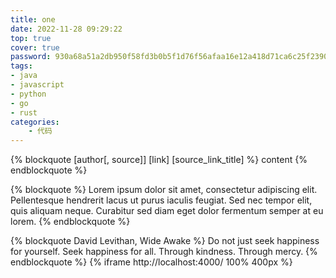 ```yaml
---
title: one
date: 2022-11-28 09:29:22
top: true
cover: true
password: 930a68a51a2db950f58fd3b0b5f1d76f56afaa16e12a418d71ca6c25f2390424
tags:
- java
- javascript
- python
- go
- rust
categories:
	- 代码
---
```



{% blockquote [author[, source]] [link] [source_link_title] %}
content
{% endblockquote %}

{% blockquote %}
Lorem ipsum dolor sit amet, consectetur adipiscing elit. Pellentesque hendrerit lacus ut purus iaculis feugiat. Sed nec tempor elit, quis aliquam neque. Curabitur sed diam eget dolor fermentum semper at eu lorem.
{% endblockquote %}

{% blockquote David Levithan, Wide Awake %}
Do not just seek happiness for yourself. Seek happiness for all. Through kindness. Through mercy.
{% endblockquote %}
{% iframe http://localhost:4000/ 100% 400px %}
